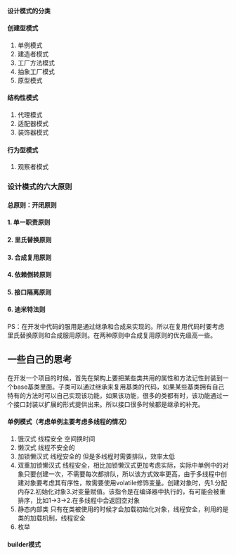 ####  设计模式的分类

#### 创建型模式 
1. 单例模式
2. 建造者模式
3. 工厂方法模式
4. 抽象工厂模式
5. 原型模式

#### 结构性模式
1. 代理模式
2. 适配器模式
3. 装饰器模式

#### 行为型模式
1. 观察者模式


### 设计模式的六大原则
#### 总原则：开闭原则
#### 1. 单一职责原则
#### 2. 里氏替换原则
#### 3. 合成复用原则
#### 4. 依赖倒转原则
#### 5. 接口隔离原则
#### 6. 迪米特法则

PS：在开发中代码的服用是通过继承和合成来实现的。所以在复用代码时要考虑里氏替换原则和合成服用原则。在两种原则中合成复用原则的优先级高一些。

一些自己的思考
---
在开发一个项目的时候，首先在架构上要把某些类共用的属性和方法记性封装到一个base基类里面。子类可以通过继承来复用基类的代码，如果某些基类拥有自己特有的方法时可以自己实现该功能，如果该功能，很多的类都有时，该功能通过一个接口封装以扩展的形式提供出来。所以接口很多时候都是继承的补充。

#### 单例模式（考虑单例主要考虑多线程的情况）
1. 饿汉式  线程安全 空间换时间
2. 懒汉式 线程不安全的 
3. 加锁懒汉式  线程安全的 但是多线程时需要排队，效率太低
4. 双重加锁懒汉式 线程安全，相比加锁懒汉式更加考虑实际，实际中单例中的对象只要创建一次，不需要每次都排队，所以该方式效率更高，由于多线程中创建对象要考虑其有序性，故需要使用volatile修饰变量。创建对象时，先1.分配内存2.初始化对象3.对变量赋值。该指令是在编译器中执行的，有可能会被重排序，比如1->3->2.在多线程中会返回空对象
5. 静态内部类 只有在类被使用的时候才会加载初始化对象，线程安全，利用的是类的加载机制，线程安全
6. 枚举

#### builder模式
